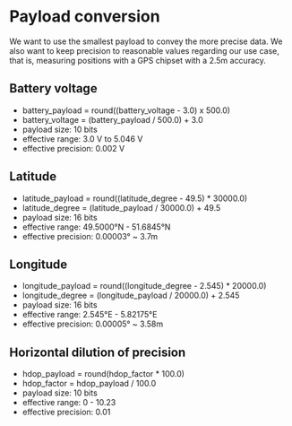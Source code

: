 # Payload conversion

We want to use the smallest payload to convey the more precise data.
We also want to keep precision to reasonable values regarding our use case, that is, measuring positions with a GPS chipset with a 2.5m accuracy.

## Battery voltage

* battery_payload = round((battery_voltage - 3.0) x 500.0)
* battery_voltage = (battery_payload / 500.0) + 3.0
* payload size: 10 bits
* effective range: 3.0 V to 5.046 V
* effective precision: 0.002 V

## Latitude

* latitude_payload = round((latitude_degree - 49.5) * 30000.0)
* latitude_degree = (latitude_payload / 30000.0) + 49.5
* payload size: 16 bits
* effective range: 49.5000°N - 51.6845°N
* effective precision: 0.00003° ~ 3.7m

## Longitude

* longitude_payload = round((longitude_degree - 2.545) * 20000.0)
* longitude_degree = (longitude_payload / 20000.0) + 2.545 
* payload size: 16 bits
* effective range: 2.545°E - 5.82175°E
* effective precision: 0.00005° ~ 3.58m 

## Horizontal dilution of precision

* hdop_payload = round(hdop_factor * 100.0)
* hdop_factor = hdop_payload / 100.0
* payload size: 10 bits
* effective range: 0 - 10.23
* effective precision: 0.01
